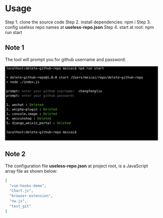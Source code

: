 # Usage

Step 1. clone the source code 
Step 2. install dependencies: npm i
Step 3. config useless repo names at **useless-repo.json**
Step 4. start at root: npm run start

## Note 1

The tool will prompt you for github username and password:

![demo](./screenshot.png)

## Note 2

The configuration file **useless-repo.json** at project root, is a JavaScript array file as shown below:
```JSON
[
  "vue-hooks-demo",
  "Chart.js",
  "browser-extension",
  "nw.js",
  "test_git"  
]
```
